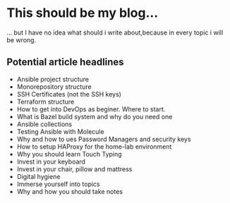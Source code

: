 # This should be my blog...

... but I have no idea what should i write about,because in every topic i will be wrong.

## Potential article headlines

- Ansible project structure
- Monorepository structure
- SSH Certificates (not the SSH keys)
- Terraform structure
- How to get into DevOps as beginer. Where to start.
- What is Bazel build system and why do you need one
- Ansible collections
- Testing Ansible with Molecule
- Why and how to ues Password Managers and security keys
- How to setup HAProxy for the home-lab environment
- Why you should learn Touch Typing
- Invest in your keyboard
- Invest in your chair, pillow and mattress
- Digital hygiene
- Immerse yourself into topics
- Why and how you should take notes
